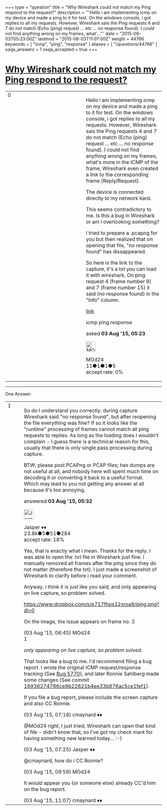 +++
type = "question"
title = "Why Wireshark could not match my Ping respond to the request?"
description = '''Hello i am implementing icmp on my device and made a ping to it for test. On the windows console, i got replies to all my requests. However, Wireshark sais the Ping requests 4 and 7 do not match (Echo (ping) request ... etc ... no response found).  I could not find anything wrong on my frames, what&#x27;...'''
date = "2015-08-03T05:23:00Z"
lastmod = "2015-08-03T11:07:00Z"
weight = 44766
keywords = [ "icmp", "ping", "response" ]
aliases = [ "/questions/44766" ]
osqa_answers = 1
osqa_accepted = true
+++

<div class="headNormal">

# [Why Wireshark could not match my Ping respond to the request?](/questions/44766/why-wireshark-could-not-match-my-ping-respond-to-the-request)

</div>

<div id="main-body">

<div id="askform">

<table id="question-table" style="width:100%;"><colgroup><col style="width: 50%" /><col style="width: 50%" /></colgroup><tbody><tr class="odd"><td style="width: 30px; vertical-align: top"><div class="vote-buttons"><span id="post-44766-upvote" class="ajax-command post-vote up" rel="nofollow" title="I like this post (click again to cancel)"> </span><div id="post-44766-score" class="post-score" title="current number of votes">0</div><span id="post-44766-downvote" class="ajax-command post-vote down" rel="nofollow" title="I dont like this post (click again to cancel)"> </span> <span id="favorite-mark" class="ajax-command favorite-mark" rel="nofollow" title="mark/unmark this question as favorite (click again to cancel)"> </span><div id="favorite-count" class="favorite-count"></div></div></td><td><div id="item-right"><div class="question-body"><p>Hello i am implementing icmp on my device and made a ping to it for test. On the windows console, i got replies to all my requests. However, Wireshark sais the Ping requests 4 and 7 do not match (Echo (ping) request ... etc ... no response found). I could not find anything wrong on my frames, what's more in the ICMP of the frame, Wireshark even created a link to the corresponding frame (Reply/Request).</p><p>The device is connected directly to my network kard.</p><p>This seems contradictory to me. Is this a bug in Wireshark or am i overlooking something?</p><p>I tried to prepare a .pcapng for you but then realized that on opening that file, "no response found" has dissappeared.</p><p>So here is the link to the capture, it's a txt you can load it with wireshark. On ping request 4 (frame number 9) and 7 (frame number 15) it said (no response found) in the "Info" column.</p><p><a href="https://mega.co.nz/#!w55CgTAJ!G1h8sHwn3x4gZ8ChU59BVhviKN272ydWSdjJVsbPS2U">link</a></p></div><div id="question-tags" class="tags-container tags"><span class="post-tag tag-link-icmp" rel="tag" title="see questions tagged &#39;icmp&#39;">icmp</span> <span class="post-tag tag-link-ping" rel="tag" title="see questions tagged &#39;ping&#39;">ping</span> <span class="post-tag tag-link-response" rel="tag" title="see questions tagged &#39;response&#39;">response</span></div><div id="question-controls" class="post-controls"></div><div class="post-update-info-container"><div class="post-update-info post-update-info-user"><p>asked <strong>03 Aug '15, 05:23</strong></p><img src="https://secure.gravatar.com/avatar/1f0c47999f5cc5b43fbdfda32d6431e1?s=32&amp;d=identicon&amp;r=g" class="gravatar" width="32" height="32" alt="MOd24&#39;s gravatar image" /><p><span>MOd24</span><br />
<span class="score" title="11 reputation points">11</span><span title="1 badges"><span class="badge1">●</span><span class="badgecount">1</span></span><span title="1 badges"><span class="silver">●</span><span class="badgecount">1</span></span><span title="5 badges"><span class="bronze">●</span><span class="badgecount">5</span></span><br />
<span class="accept_rate" title="Rate of the user&#39;s accepted answers">accept rate:</span> <span title="MOd24 has no accepted answers">0%</span></p></div></div><div id="comments-container-44766" class="comments-container"></div><div id="comment-tools-44766" class="comment-tools"></div><div class="clear"></div><div id="comment-44766-form-container" class="comment-form-container"></div><div class="clear"></div></div></td></tr></tbody></table>

------------------------------------------------------------------------

<div class="tabBar">

<span id="sort-top"></span>

<div class="headQuestions">

One Answer:

</div>

</div>

<span id="44767"></span>

<div id="answer-container-44767" class="answer accepted-answer">

<table style="width:100%;"><colgroup><col style="width: 50%" /><col style="width: 50%" /></colgroup><tbody><tr class="odd"><td style="width: 30px; vertical-align: top"><div class="vote-buttons"><span id="post-44767-upvote" class="ajax-command post-vote up" rel="nofollow" title="I like this post (click again to cancel)"> </span><div id="post-44767-score" class="post-score" title="current number of votes">1</div><span id="post-44767-downvote" class="ajax-command post-vote down" rel="nofollow" title="I dont like this post (click again to cancel)"> </span> <span class="accept-answer on" rel="nofollow" title="MOd24 has selected this answer as the correct answer"> </span></div></td><td><div class="item-right"><div class="answer-body"><p>So do I understand you correctly: during capture Wireshark said "no response found", but after reopening the file everything was fine? If so it looks like the "runtime" processing of frames cannot match all ping requests to replies. As long as the loading does I wouldn't complain - I guess there is a technical reason for this, usually that there is only single pass processing during capture.</p><p>BTW, please post PCAPng or PCAP files; hex dumps are not useful at all, and nobody here will spent much time on decoding it or converting it back to a useful format. Which may lead to you not getting any answer at all because it's too annoying.</p></div><div class="answer-controls post-controls"></div><div class="post-update-info-container"><div class="post-update-info post-update-info-user"><p>answered <strong>03 Aug '15, 05:32</strong></p><img src="https://secure.gravatar.com/avatar/c578ba2967741f25aebd6afef702f432?s=32&amp;d=identicon&amp;r=g" class="gravatar" width="32" height="32" alt="Jasper&#39;s gravatar image" /><p><span>Jasper ♦♦</span><br />
<span class="score" title="23806 reputation points"><span>23.8k</span></span><span title="5 badges"><span class="badge1">●</span><span class="badgecount">5</span></span><span title="51 badges"><span class="silver">●</span><span class="badgecount">51</span></span><span title="284 badges"><span class="bronze">●</span><span class="badgecount">284</span></span><br />
<span class="accept_rate" title="Rate of the user&#39;s accepted answers">accept rate:</span> <span title="Jasper has 263 accepted answers">18%</span></p></div></div><div id="comments-container-44767" class="comments-container"><span id="44777"></span><div id="comment-44777" class="comment"><div id="post-44777-score" class="comment-score"></div><div class="comment-text"><p>Yes, that is exactly what i mean. Thanks for the reply. I was able to open the .txt file in Wireshark just fine. I manually removed all frames after the ping since they do not matter (therefore the txt). I just made a screenshot of Wireshark to clarify before i read your comment.</p><p>Anyway, i think it is just like you said, and only appearing on live capture, so problem solved.</p><p><a href="https://www.dropbox.com/s/e717fhps12xroa8/ping.png?dl=0">https://www.dropbox.com/s/e717fhps12xroa8/ping.png?dl=0</a></p><p>On the image, the issue appears on frame no. 3</p></div><div id="comment-44777-info" class="comment-info"><span class="comment-age">(03 Aug '15, 06:45)</span> <span class="comment-user userinfo">MOd24</span></div></div><span id="44780"></span><div id="comment-44780" class="comment"><div id="post-44780-score" class="comment-score">1</div><div class="comment-text"><p><em>only appearing on live capture, so problem solved.</em></p><p>That looks like a bug to me. I'd recommend filing a bug report. I wrote the original ICMP request/response tracking (See <a href="https://bugs.wireshark.org/bugzilla/show_bug.cgi?id=5770">Bug 5770</a>), and later Ronnie Sahlberg made some changes (See commit <a href="https://code.wireshark.org/review/gitweb?p=wireshark.git;a=commit;h=16936274786ce9b22821b4ee33b876ac5ce1fef1">16936274786ce9b22821b4ee33b876ac5ce1fef1</a>).</p><p>If you file a bug report, please include the screen capture and also CC Ronnie.</p></div><div id="comment-44780-info" class="comment-info"><span class="comment-age">(03 Aug '15, 07:18)</span> <span class="comment-user userinfo">cmaynard ♦♦</span></div></div><span id="44781"></span><div id="comment-44781" class="comment"><div id="post-44781-score" class="comment-score"></div><div class="comment-text"><p><span>@MOd24</span> right, I just tried, Wireshark can open that kind of file - didn't know that, so I've got my check mark for having something new learned today... :-)</p></div><div id="comment-44781-info" class="comment-info"><span class="comment-age">(03 Aug '15, 07:25)</span> <span class="comment-user userinfo">Jasper ♦♦</span></div></div><span id="44794"></span><div id="comment-44794" class="comment"><div id="post-44794-score" class="comment-score"></div><div class="comment-text"><p><span>@cmaynard</span>, how do i CC Ronnie?</p></div><div id="comment-44794-info" class="comment-info"><span class="comment-age">(03 Aug '15, 09:59)</span> <span class="comment-user userinfo">MOd24</span></div></div><span id="44797"></span><div id="comment-44797" class="comment"><div id="post-44797-score" class="comment-score"></div><div class="comment-text"><p>It would appear you (or someone else) already CC'd him on the bug report.</p></div><div id="comment-44797-info" class="comment-info"><span class="comment-age">(03 Aug '15, 11:07)</span> <span class="comment-user userinfo">cmaynard ♦♦</span></div></div></div><div id="comment-tools-44767" class="comment-tools"></div><div class="clear"></div><div id="comment-44767-form-container" class="comment-form-container"></div><div class="clear"></div></div></td></tr></tbody></table>

</div>

<div class="paginator-container-left">

</div>

</div>

</div>

